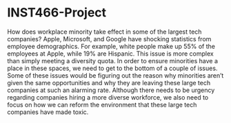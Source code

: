# INST466-Project
How does workplace minority take effect in some of the largest tech companies? Apple, Microsoft, and Google have shocking statistics from employee demographics. For example, white people make up 55% of the employees at Apple, while 19% are Hispanic. This issue is more complex than simply meeting a diversity quota. In order to ensure minorities have a place in these spaces, we need to get to the bottom of a couple of issues. Some of these issues would be figuring out the reason why minorities aren’t given the same opportunities and why they are leaving these large tech companies at such an alarming rate. Although there needs to be urgency regarding  companies hiring a more diverse workforce, we also need to focus on how we can reform the environment that these large tech companies have made toxic. 
